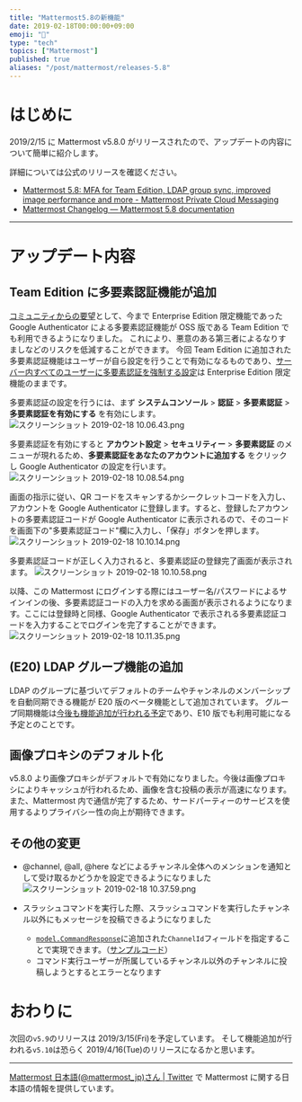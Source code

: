 ```yaml
---
title: "Mattermost5.8の新機能"
date: 2019-02-18T00:00:00+09:00
emoji: "📣"
type: "tech"
topics: ["Mattermost"]
published: true
aliases: "/post/mattermost/releases-5.8"
---
```


# はじめに

2019/2/15 に Mattermost v5.8.0 がリリースされたので、アップデートの内容について簡単に紹介します。

詳細については公式のリリースを確認ください。

- [Mattermost 5\.8: MFA for Team Edition, LDAP group sync, improved image performance and more \- Mattermost Private Cloud Messaging](https://mattermost.com/blog/mattermost-5-8/)
- [Mattermost Changelog — Mattermost 5\.8 documentation](https://docs.mattermost.com/administration/changelog.html#release-v5-8)

---

# アップデート内容

## Team Edition に多要素認証機能が追加

[コミュニティからの要望](https://mattermost.uservoice.com/forums/306457-general/suggestions/19636537-make-mfa-part-of-the-team-edition)として、今まで Enterprise Edition 限定機能であった Google Authenticator による多要素認証機能が OSS 版である Team Edition でも利用できるようになりました。
これにより、悪意のある第三者によるなりすましなどのリスクを低減することができます。
今回 Team Edition に追加された多要素認証機能はユーザーが自ら設定を行うことで有効になるものであり、[サーバー内すべてのユーザーに多要素認証を強制する設定](https://docs.mattermost.com/deployment/auth.html#enforcing-mfa-e10)は Enterprise Edition 限定機能のままです。

多要素認証の設定を行うには、まず **システムコンソール** > **認証** > **多要素認証** > **多要素認証を有効にする** を有効にします。
![スクリーンショット 2019-02-18 10.06.43.png](https://qiita-image-store.s3.amazonaws.com/0/9891/0d2beab9-64f9-1db8-7409-5bbac5542e78.png)

多要素認証を有効にすると **アカウント設定** > **セキュリティー** > **多要素認証** のメニューが現れるため、**多要素認証をあなたのアカウントに追加する** をクリックし Google Authenticator の設定を行います。
![スクリーンショット 2019-02-18 10.08.54.png](https://qiita-image-store.s3.amazonaws.com/0/9891/68144a0b-d32d-5dd3-9215-b82521bbd977.png)

画面の指示に従い、QR コードをスキャンするかシークレットコードを入力し、アカウントを Google Authenticator に登録します。すると、登録したアカウントの多要素認証コードが Google Authenticator に表示されるので、そのコードを画面下の"多要素認証コード"欄に入力し、「保存」ボタンを押します。
![スクリーンショット 2019-02-18 10.10.14.png](https://qiita-image-store.s3.amazonaws.com/0/9891/376f306b-e18d-7c06-25e7-31dc161f9db6.png)

多要素認証コードが正しく入力されると、多要素認証の登録完了画面が表示されます。
![スクリーンショット 2019-02-18 10.10.58.png](https://qiita-image-store.s3.amazonaws.com/0/9891/8b22dc8f-d6d6-e852-0ace-a07a0a8c5ad2.png)

以降、この Mattermost にログインする際にはユーザー名/パスワードによるサインインの後、多要素認証コードの入力を求める画面が表示されるようになります。ここには登録時と同様、Google Authenticator で表示される多要素認証コードを入力することでログインを完了することができます。
![スクリーンショット 2019-02-18 10.11.35.png](https://qiita-image-store.s3.amazonaws.com/0/9891/84893711-59a9-79be-a055-6ed633dae5f7.png)

## (E20) LDAP グループ機能の追加

LDAP のグループに基づいてデフォルトのチームやチャンネルのメンバーシップを自動同期できる機能が E20 版のベータ機能として追加されています。
グループ同期機能は[今後も機能追加が行われる予定](https://forum.mattermost.org/t/ldap-group-sync-alpha-release/6351)であり、E10 版でも利用可能になる予定とのことです。

## 画像プロキシのデフォルト化

v5.8.0 より画像プロキシがデフォルトで有効になりました。今後は画像プロキシによりキャッシュが行われるため、画像を含む投稿の表示が高速になります。また、Mattermost 内で通信が完了するため、サードパーティーのサービスを使用するよりプライバシー性の向上が期待できます。

## その他の変更

- @channel, @all, @here などによるチャンネル全体へのメンションを通知として受け取るかどうかを設定できるようになりました
  ![スクリーンショット 2019-02-18 10.37.59.png](https://qiita-image-store.s3.amazonaws.com/0/9891/a06286ff-afe3-467d-2fdc-1df23f545022.png)

- スラッシュコマンドを実行した際、スラッシュコマンドを実行したチャンネル以外にもメッセージを投稿できるようになりました
  - [`model.CommandResponse`](https://github.com/mattermost/mattermost-server/blob/release-5.8/model/command_response.go#L24)に追加された`ChannelId`フィールドを指定することで実現できます。（[サンプルコード](https://gist.github.com/kaakaa/b040bcd0a6fdccc18b3daaea214c6112#file-mm_v5-8_response_to_other_channel-go)）
  - コマンド実行ユーザーが所属しているチャンネル以外のチャンネルに投稿しようとするとエラーとなります

# おわりに

次回の`v5.9`のリリースは 2019/3/15(Fri)を予定しています。
そして機能追加が行われる`v5.10`は恐らく 2019/4/16(Tue)のリリースになるかと思います。

---

[Mattermost 日本語\(@mattermost_jp\)さん \| Twitter](https://twitter.com/mattermost_jp?lang=ja) で Mattermost に関する日本語の情報を提供しています。

